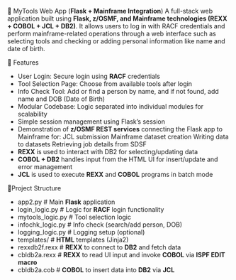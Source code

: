 🚀 MyTools Web App (**Flask + Mainframe Integration**)
A full-stack web application built using **Flask, z/OSMF, and Mainframe technologies (REXX + COBOL + JCL + DB2)**. It allows users to log in with RACF credentials and perform mainframe-related operations through a web interface such as selecting tools and checking or adding personal information like name and date of birth.

🚀 Features
- User Login: Secure login using **RACF** credentials
- Tool Selection Page: Choose from available tools after login
- Info Check Tool: Add or find a person by name, and if not found, add name and DOB (Date of Birth)
- Modular Codebase: Logic separated into individual modules for scalability
- Simple session management using Flask’s session
- Demonstration of **z/OSMF REST services** connecting the Flask app to Mainframe for:
  JCL submission
  Mainframe dataset creation
  Writing data to datasets
  Retrieving job details from SDSF
- **REXX** is used to interact with DB2 for selecting/updating data
- **COBOL + DB2** handles input from the HTML UI for insert/update and error management
- **JCL** is used to execute **REXX** and **COBOL** programs in batch mode

🚀Project Structure
- app2.py              # Main **Flask** application
- login_logic.py       # Logic for **RACF** login functionality
- mytools_logic.py     # Tool selection logic
- infochk_logic.py     # Info check (search/add person, DOB)
- logging_logic.py     # Logging setup (optional)
- templates/           # **HTML** templates (Jinja2)
- rexxdb2f.rexx        # **REXX** to connect to **DB2** and fetch data
- cbldb2a.rexx         # **REXX** to read UI input and invoke **COBOL** via **ISPF EDIT macro**
- cbldb2a.cob          # **COBOL** to insert data into **DB2** via **JCL**
